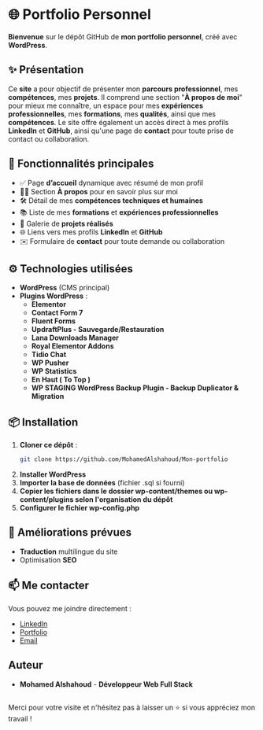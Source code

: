 # 🌐 Portfolio Personnel

**Bienvenue** sur le dépôt GitHub de **mon portfolio personnel**, créé avec **WordPress**.

## ✨ Présentation

Ce **site** a pour objectif de présenter mon **parcours professionnel**, mes **compétences**, mes **projets**.
Il comprend une section "**À propos de moi**" pour mieux me connaître, un espace pour mes **expériences professionnelles**, mes **formations**, mes **qualités**, ainsi que mes **compétences**. Le site offre également un accès direct à mes profils **LinkedIn** et **GitHub**, ainsi qu'une page de **contact** pour toute prise de contact ou collaboration. 

## 🧩 Fonctionnalités principales
- ✅ Page **d’accueil** dynamique avec résumé de mon profil
- 🧑‍💼 Section **À propos** pour en savoir plus sur moi
- 🛠️ Détail de mes **compétences techniques et humaines**
- 📚 Liste de mes **formations** et **expériences professionnelles**
- 🚀 Galerie de **projets réalisés**
- 🌐 Liens vers mes profils **LinkedIn** et **GitHub**
- ✉️ Formulaire de **contact** pour toute demande ou collaboration


## ⚙️ Technologies utilisées
- **WordPress** (CMS principal)
- **Plugins WordPress** :
  - **Elementor**
  - **Contact Form 7**
  - **Fluent Forms**
  - **UpdraftPlus - Sauvegarde/Restauration**
  - **Lana Downloads Manager**
  - **Royal Elementor Addons**
  - **Tidio Chat**
  - **WP Pusher**
  - **WP Statistics**
  - **En Haut ( To Top )**
  - **WP STAGING WordPress Backup Plugin - Backup Duplicator & Migration**
 
## 📦 Installation

1. **Cloner ce dépôt** :
   ```bash
   git clone https://github.com/MohamedAlshahoud/Mon-portfolio

2. **Installer WordPress**
3. **Importer la base de données** (fichier .sql si fourni)
4. **Copier les fichiers dans le dossier wp-content/themes ou wp-content/plugins selon l'organisation du dépôt**
5. **Configurer le fichier wp-config.php**

## 🚧 Améliorations prévues
- **Traduction** multilingue du site
- Optimisation **SEO**

## 📫 Me contacter
Vous pouvez me joindre directement :

- [LinkedIn](https://www.linkedin.com/in/mohamed-alshahoud/)
- [Portfolio](https://mohamedalshahoud.com/)
- [Email](alshahoudmohamed95@gmail.com)


## Auteur
- **Mohamed Alshahoud** - **Développeur Web Full Stack**

##
Merci pour votre visite et n'hésitez pas à laisser un ⭐️ si vous appréciez mon travail !
